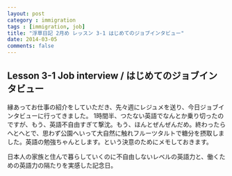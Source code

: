 ```yaml
---
layout: post
category : immigration
tags : [immigration, job]
title: "浮草日記 2月め レッスン 3-1 はじめてのジョブインタビュー"
date: 2014-03-05
comments: false
---
```


## Lesson 3-1 Job interview / はじめてのジョブインタビュー

縁あってお仕事の紹介をしていただき、先々週にレジュメを送り、今日ジョブインタビューに行ってきました。 1時間半、つたない英語でなんとか乗り切ったのですが、もう、英語不自由すぎて撃沈。もう、ほんとぜんぜんだめ。終わったらへとへとで、思わず公園へいって大自然に触れフルーツタルトで糖分を摂取しました。英語の勉強ちゃんとします。という決意のためにメモしておきます。

日本人の家族と住んで暮らしていくのに不自由しないレベルの英語力と、働くための英語力の隔たりを実感した記念日。